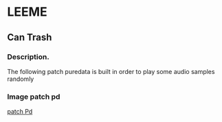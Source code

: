 # LEEME 

## Can Trash 

### Description.

The following patch puredata is built in order to play some audio samples randomly

### Image patch pd

[patch Pd](https://github.com/Kaziuz/codesPD/blob/master/images/cantrash.jpg "TrashCan 0.1")
